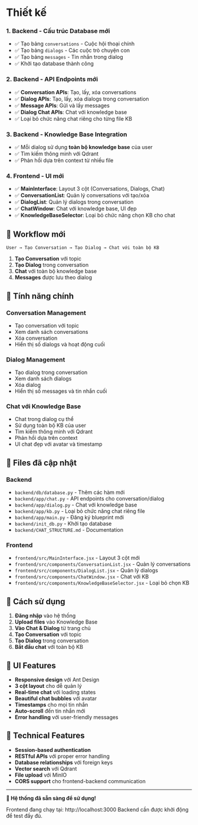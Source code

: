 # Thiết kế

### 1. **Backend - Cấu trúc Database mới**
- ✅ Tạo bảng `conversations` - Cuộc hội thoại chính
- ✅ Tạo bảng `dialogs` - Các cuộc trò chuyện con
- ✅ Tạo bảng `messages` - Tin nhắn trong dialog
- ✅ Khởi tạo database thành công

### 2. **Backend - API Endpoints mới**
- ✅ **Conversation APIs**: Tạo, lấy, xóa conversations
- ✅ **Dialog APIs**: Tạo, lấy, xóa dialogs trong conversation
- ✅ **Message APIs**: Gửi và lấy messages
- ✅ **Dialog Chat APIs**: Chat với knowledge base
- ✅ Loại bỏ chức năng chat riêng cho từng file KB

### 3. **Backend - Knowledge Base Integration**
- ✅ Mỗi dialog sử dụng **toàn bộ knowledge base** của user
- ✅ Tìm kiếm thông minh với Qdrant
- ✅ Phản hồi dựa trên context từ nhiều file

### 4. **Frontend - UI mới**
- ✅ **MainInterface**: Layout 3 cột (Conversations, Dialogs, Chat)
- ✅ **ConversationList**: Quản lý conversations với tạo/xóa
- ✅ **DialogList**: Quản lý dialogs trong conversation
- ✅ **ChatWindow**: Chat với knowledge base, UI đẹp
- ✅ **KnowledgeBaseSelector**: Loại bỏ chức năng chọn KB cho chat

## 🔄 Workflow mới

```
User → Tạo Conversation → Tạo Dialog → Chat với toàn bộ KB
```

1. **Tạo Conversation** với topic
2. **Tạo Dialog** trong conversation
3. **Chat** với toàn bộ knowledge base
4. **Messages** được lưu theo dialog

## 🎯 Tính năng chính

### Conversation Management
- Tạo conversation với topic
- Xem danh sách conversations
- Xóa conversation
- Hiển thị số dialogs và hoạt động cuối

### Dialog Management
- Tạo dialog trong conversation
- Xem danh sách dialogs
- Xóa dialog
- Hiển thị số messages và tin nhắn cuối

### Chat với Knowledge Base
- Chat trong dialog cụ thể
- Sử dụng toàn bộ KB của user
- Tìm kiếm thông minh với Qdrant
- Phản hồi dựa trên context
- UI chat đẹp với avatar và timestamp

## 📁 Files đã cập nhật

### Backend
- `backend/db/database.py` - Thêm các hàm mới
- `backend/app/chat.py` - API endpoints cho conversation/dialog
- `backend/app/dialog.py` - Chat với knowledge base
- `backend/app/kb.py` - Loại bỏ chức năng chat riêng file
- `backend/app/main.py` - Đăng ký blueprint mới
- `backend/init_db.py` - Khởi tạo database
- `backend/CHAT_STRUCTURE.md` - Documentation

### Frontend
- `frontend/src/MainInterface.jsx` - Layout 3 cột mới
- `frontend/src/components/ConversationList.jsx` - Quản lý conversations
- `frontend/src/components/DialogList.jsx` - Quản lý dialogs
- `frontend/src/components/ChatWindow.jsx` - Chat với KB
- `frontend/src/components/KnowledgeBaseSelector.jsx` - Loại bỏ chọn KB

## 🚀 Cách sử dụng

1. **Đăng nhập** vào hệ thống
2. **Upload files** vào Knowledge Base
3. **Vào Chat & Dialog** từ trang chủ
4. **Tạo Conversation** với topic
5. **Tạo Dialog** trong conversation
6. **Bắt đầu chat** với toàn bộ KB

## 🎨 UI Features

- **Responsive design** với Ant Design
- **3 cột layout** cho dễ quản lý
- **Real-time chat** với loading states
- **Beautiful chat bubbles** với avatar
- **Timestamps** cho mọi tin nhắn
- **Auto-scroll** đến tin nhắn mới
- **Error handling** với user-friendly messages

## 🔧 Technical Features

- **Session-based authentication**
- **RESTful APIs** với proper error handling
- **Database relationships** với foreign keys
- **Vector search** với Qdrant
- **File upload** với MinIO
- **CORS support** cho frontend-backend communication

---

**🎉 Hệ thống đã sẵn sàng để sử dụng!**

Frontend đang chạy tại: http://localhost:3000
Backend cần được khởi động để test đầy đủ. 